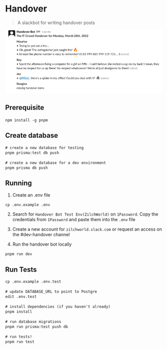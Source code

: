 # Handover

> A slackbot for writing handover posts

![screenshot of slack](./example.png)

## Prerequisite

`npm install -g pnpm`

## Create database

```shell
# create a new database for testing
pnpm prisma:test db push

# create a new database for a dev environment
pnpm prisma db push
```

## Running

1. Create an .env file

```shell
cp .env.example .env
```

2. Search for `Handover Bot Test Env(ZilchWorld)` on `1Password`. Copy the credentials from `1Password` and paste them into the `.env` file

3. Create a new account for `zilchworld.slack.com` or request an access on the #dev-handover channel

4. Run the handover bot locally

```shell
pnpm run dev
```

## Run Tests

```shell
cp .env.example .env.test

# update DATABASE_URL to point to Postgre
edit .env.test

# install dependencies (if you haven't already)
pnpm install

# run database migrations
pnpm run prisma:test push db

# run tests!
pnpm run test
```
